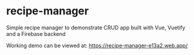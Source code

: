 # recipe-manager
Simple recipe manager to demonstrate CRUD app built with Vue, Vuetify and a Firebase backend


Working demo can be viewed at: https://recipe-manager-e13a2.web.app/
